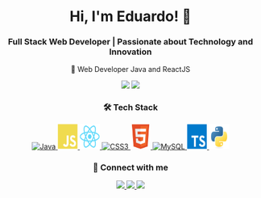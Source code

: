 <h1 align="center"> Hi, I'm Eduardo! 🚀 </h1>
<h3 align="center"> Full Stack Web Developer | Passionate about Technology and Innovation </h3>

<p align="center">
  🏅 Web Developer Java and ReactJS
</p>

<div align="center">
  <img height="150em" src="https://github-readme-stats.vercel.app/api?username=eduardogneto&theme=merko"/>
  <img height="150em" src="https://github-readme-stats.vercel.app/api/top-langs/?username=eduardogneto&layout=compact&langs_count=7&theme=merko"/>
</div>

<h3 align="center"> 🛠 Tech Stack </h3>
<div align="center">
  <a href="https://docs.oracle.com/en/java/">
    <img alt="Java" height="50" width="40" src="https://cdn.jsdelivr.net/gh/devicons/devicon/icons/java/java-original.svg"/>
  </a>
  <a href="https://developer.mozilla.org/en-US/docs/Web/JavaScript">
    <img alt="JavaScript" height="50" width="40" src="https://raw.githubusercontent.com/devicons/devicon/master/icons/javascript/javascript-plain.svg"/>
  </a>
  <a href="https://pt-br.legacy.reactjs.org/">
    <img alt="Selenium" height="50" width="40" src="https://raw.githubusercontent.com/devicons/devicon/master/icons/react/react-original.svg"/>
  </a>
  <a href="https://developer.mozilla.org/en-US/docs/Web/CSS">
    <img alt="CSS3" height="50" width="40" src="https://cdn.jsdelivr.net/gh/devicons/devicon/icons/css3/css3-original.svg"/>
  </a>
  <a href="https://www.w3schools.com/html/">
    <img alt="React" height="50" width="40" src="https://raw.githubusercontent.com/devicons/devicon/master/icons/html5/html5-original.svg"/>
  </a>
  <a href="https://www.mysql.com/">
    <img alt="MySQL" height="50" width="40" src="https://cdn.jsdelivr.net/gh/devicons/devicon/icons/mysql/mysql-original-wordmark.svg"/>
  </a>
  <a href="https://www.typescriptlang.org/">
    <img alt="C" height="50" width="40" src="https://raw.githubusercontent.com/devicons/devicon/master/icons/typescript/typescript-original.svg"/>
  </a>
  <a href="https://www.python.org/">
    <img alt="C" height="50" width="40" src="https://raw.githubusercontent.com/devicons/devicon/master/icons/python/python-original.svg"/>
  </a>
</div>

<h3 align="center"> 🤝 Connect with me </h3>
<div align="center">
   <a href="https://www.instagram.com/uude1/" target="_blank">
     <img src="https://img.shields.io/badge/-Instagram-%23E4405F?style=for-the-badge&logo=instagram&logoColor=white" target="_blank">
   </a>
   <a href="mailto:eduardogavronskineto@gmail.com">
     <img src="https://img.shields.io/badge/-Gmail-%23333?style=for-the-badge&logo=gmail&logoColor=white" target="_blank">
   </a>
   <a href="https://www.linkedin.com/in/eduardo-gavronski-neto-7013731aa/" target="_blank">
     <img src="https://img.shields.io/badge/-LinkedIn-%230077B5?style=for-the-badge&logo=linkedin&logoColor=white" target="_blank">
   </a> 
</div>
